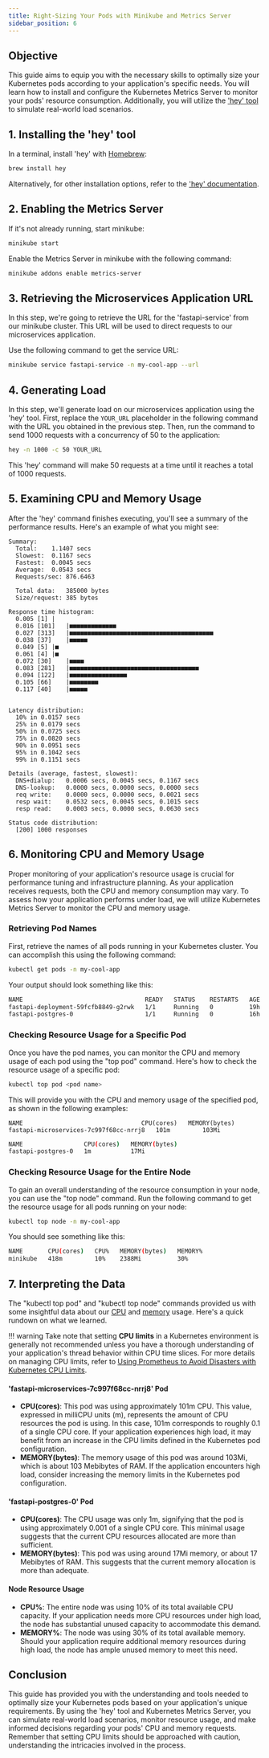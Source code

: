 ```yaml
---
title: Right-Sizing Your Pods with Minikube and Metrics Server
sidebar_position: 6
---
```


## Objective
This guide aims to equip you with the necessary skills to optimally size your Kubernetes pods according to your application's specific needs. You will learn how to install and configure the Kubernetes Metrics Server to monitor your pods' resource consumption. Additionally, you will utilize the ['hey' tool](https://github.com/rakyll/hey) to simulate real-world load scenarios. 

## 1. Installing the 'hey' tool
In a terminal, install 'hey' with [Homebrew](https://brew.sh/):
```bash
brew install hey
```
Alternatively, for other installation options, refer to the ['hey' documentation](https://github.com/rakyll/hey).

## 2. Enabling the Metrics Server
If it's not already running, start minikube:
```bash
minikube start
```

Enable the Metrics Server in minikube with the following command:
```bash
minikube addons enable metrics-server
```

## 3. Retrieving the Microservices Application URL
In this step, we're going to retrieve the URL for the 'fastapi-service' from our minikube cluster. This URL will be used to direct requests to our microservices application.

Use the following command to get the service URL:
```bash
minikube service fastapi-service -n my-cool-app --url
```
## 4. Generating Load
In this step, we'll generate load on our microservices application using the 'hey' tool. First, replace the `YOUR_URL` placeholder in the following command with the URL you obtained in the previous step. Then, run the command to send 1000 requests with a concurrency of 50 to the application:
```bash
hey -n 1000 -c 50 YOUR_URL
```
This 'hey' command will make 50 requests at a time until it reaches a total of 1000 requests.

## 5. Examining CPU and Memory Usage
After the 'hey' command finishes executing, you'll see a summary of the performance results. Here's an example of what you might see:
```
Summary:
  Total:	1.1407 secs
  Slowest:	0.1167 secs
  Fastest:	0.0045 secs
  Average:	0.0543 secs
  Requests/sec:	876.6463
  
  Total data:	385000 bytes
  Size/request:	385 bytes

Response time histogram:
  0.005 [1]	|
  0.016 [101]	|■■■■■■■■■■■■■
  0.027 [313]	|■■■■■■■■■■■■■■■■■■■■■■■■■■■■■■■■■■■■■■■■
  0.038 [37]	|■■■■■
  0.049 [5]	|■
  0.061 [4]	|■
  0.072 [30]	|■■■■
  0.083 [281]	|■■■■■■■■■■■■■■■■■■■■■■■■■■■■■■■■■■■■
  0.094 [122]	|■■■■■■■■■■■■■■■■
  0.105 [66]	|■■■■■■■■
  0.117 [40]	|■■■■■


Latency distribution:
  10% in 0.0157 secs
  25% in 0.0179 secs
  50% in 0.0725 secs
  75% in 0.0820 secs
  90% in 0.0951 secs
  95% in 0.1042 secs
  99% in 0.1151 secs

Details (average, fastest, slowest):
  DNS+dialup:	0.0006 secs, 0.0045 secs, 0.1167 secs
  DNS-lookup:	0.0000 secs, 0.0000 secs, 0.0000 secs
  req write:	0.0000 secs, 0.0000 secs, 0.0021 secs
  resp wait:	0.0532 secs, 0.0045 secs, 0.1015 secs
  resp read:	0.0003 secs, 0.0000 secs, 0.0630 secs

Status code distribution:
  [200]	1000 responses
```

## 6. Monitoring CPU and Memory Usage
Proper monitoring of your application's resource usage is crucial for performance tuning and infrastructure planning. As your application receives requests, both the CPU and memory consumption may vary. To assess how your application performs under load, we will utilize Kubernetes Metrics Server to monitor the CPU and memory usage.

### Retrieving Pod Names
First, retrieve the names of all pods running in your Kubernetes cluster. You can accomplish this using the following command:
```bash
kubectl get pods -n my-cool-app
```
Your output should look something like this:
```bash
NAME                                  READY   STATUS    RESTARTS   AGE
fastapi-deployment-59fcfb8849-g2rwk   1/1     Running   0          19h
fastapi-postgres-0                    1/1     Running   0          16h
```

### Checking Resource Usage for a Specific Pod
Once you have the pod names, you can monitor the CPU and memory usage of each pod using the "top pod" command. Here's how to check the resource usage of a specific pod:
```bash
kubectl top pod <pod name>
```

This will provide you with the CPU and memory usage of the specified pod, as shown in the following examples:
```
NAME                                 CPU(cores)   MEMORY(bytes)
fastapi-microservices-7c997f68cc-nrrj8   101m         103Mi
```
```bash
NAME                 CPU(cores)   MEMORY(bytes)   
fastapi-postgres-0   1m           17Mi   
```

### Checking Resource Usage for the Entire Node
To gain an overall understanding of the resource consumption in your node, you can use the "top node" command. Run the following command to get the resource usage for all pods running on your node:
```bash
kubectl top node -n my-cool-app
```
You should see something like this:
```bash
NAME       CPU(cores)   CPU%   MEMORY(bytes)   MEMORY%   
minikube   418m         10%    2388Mi          30%    
```

## 7. Interpreting the Data
The "kubectl top pod" and "kubectl top node" commands provided us with some insightful data about our [CPU](https://kubernetes.io/docs/concepts/configuration/manage-resources-containers/#meaning-of-cpu) and [memory](https://kubernetes.io/docs/concepts/configuration/manage-resources-containers/#meaning-of-memory) usage. Here's a quick rundown on what we learned.

!!! warning
    Take note that setting **CPU limits** in a Kubernetes environment is generally not recommended unless you have a thorough understanding of your application's thread behavior within CPU time slices. For more details on managing CPU limits, refer to [Using Prometheus to Avoid Disasters with Kubernetes CPU Limits](https://aws.amazon.com/blogs/containers/using-prometheus-to-avoid-disasters-with-kubernetes-cpu-limits/).

#### 'fastapi-microservices-7c997f68cc-nrrj8' Pod

- **CPU(cores)**: This pod was using approximately 101m CPU. This value, expressed in milliCPU units (m), represents the amount of CPU resources the pod is using. In this case, 101m corresponds to roughly 0.1 of a single CPU core. If your application experiences high load, it may benefit from an increase in the CPU limits defined in the Kubernetes pod configuration.
- **MEMORY(bytes)**: The memory usage of this pod was around 103Mi, which is about 103 Mebibytes of RAM. If the application encounters high load, consider increasing the memory limits in the Kubernetes pod configuration.

#### 'fastapi-postgres-0' Pod

- **CPU(cores)**: The CPU usage was only 1m, signifying that the pod is using approximately 0.001 of a single CPU core. This minimal usage suggests that the current CPU resources allocated are more than sufficient.
- **MEMORY(bytes)**: This pod was using around 17Mi memory, or about 17 Mebibytes of RAM. This suggests that the current memory allocation is more than adequate.

#### Node Resource Usage

- **CPU%**: The entire node was using 10% of its total available CPU capacity. If your application needs more CPU resources under high load, the node has substantial unused capacity to accommodate this demand.
- **MEMORY%**: The node was using 30% of its total available memory. Should your application require additional memory resources during high load, the node has ample unused memory to meet this need.

## Conclusion
This guide has provided you with the understanding and tools needed to optimally size your Kubernetes pods based on your application's unique requirements. By using the 'hey' tool and Kubernetes Metrics Server, you can simulate real-world load scenarios, monitor resource usage, and make informed decisions regarding your pods' CPU and memory requests. Remember that setting CPU limits should be approached with caution, understanding the intricacies involved in the process.